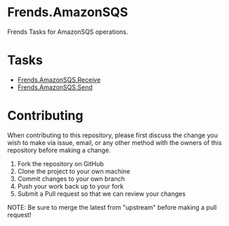 # Frends.AmazonSQS

Frends Tasks for AmazonSQS operations.

# Tasks

- [Frends.AmazonSQS.Receive](Frends.AmazonSQS.Receive/README.md)
- [Frends.AmazonSQS.Send](Frends.AmazonSQS.Send/README.md)

# Contributing
When contributing to this repository, please first discuss the change you wish to make via issue, email, or any other method with the owners of this repository before making a change.

1. Fork the repository on GitHub
2. Clone the project to your own machine
3. Commit changes to your own branch
4. Push your work back up to your fork
5. Submit a Pull request so that we can review your changes

NOTE: Be sure to merge the latest from "upstream" before making a pull request!